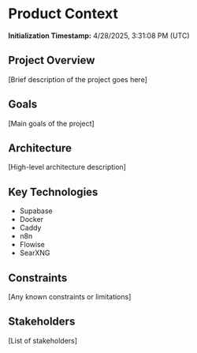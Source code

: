 # Product Context

**Initialization Timestamp:** 4/28/2025, 3:31:08 PM (UTC)

## Project Overview
[Brief description of the project goes here]

## Goals
[Main goals of the project]

## Architecture
[High-level architecture description]

## Key Technologies
- Supabase
- Docker
- Caddy
- n8n
- Flowise
- SearXNG

## Constraints
[Any known constraints or limitations]

## Stakeholders
[List of stakeholders]